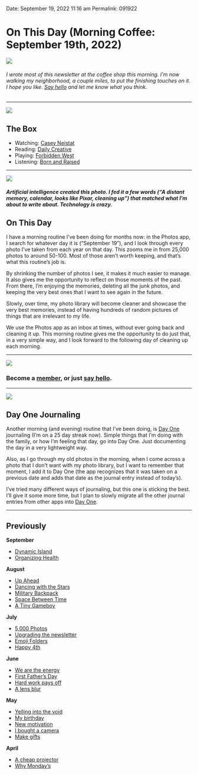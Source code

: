 
Date: September 19, 2022 11:16 am
Permalink: 091922

# On This Day (Morning Coffee: September 19th, 2022)

![](https://i.imgur.com/HbI0ho2.jpg)

###### I wrote most of this newsletter at the coffee shop this morning. I’m now walking my neighborhood, a couple miles, to put the finishing touches on it. I hope you like. [Say hello](mailto:nashp@me.com) and let me know what you think.

---- 

![](https://blotcdn.com/blog_7d9c6729f90a4fd68ca68a09e88009f0/_image_cache/7cf7610f-df38-435d-8654-200d185511c1.gif)

## The Box

- Watching: [Casey Neistat](https://youtu.be/4juSAp9jQjA)
- Reading: [Daily Creative](https://www.amazon.com/Daily-Creative-Practical-Prolific-Brilliant-ebook/dp/B09TG9625C)
- Playing: [Forbidden West](https://youtu.be/wQATS4HOxdo)
- Listening: [Born and Raised](https://youtu.be/ZPwCnNwhgFA)

---- 

![](https://i.imgur.com/pY2DOe1.jpg)

##### Artificial intelligence created this photo. I fed it a few words (“A distant memory, calendar, looks like Pixar, cleaning up”) that matched what I’m about to write about. Technology is crazy.

## On This Day

I have a morning routine I’ve been doing for months now: in the Photos app, I search for whatever day it is (“September 19”), and I look through every photo I’ve taken from each year on that day. This zooms me in from 25,000 photos to around 50-100. Most of those aren’t worth keeping, and that’s what this routine’s job is.

By shrinking the number of photos I see, it makes it much easier to manage. It also gives me the opportunity to reflect on those moments of the past. From there, I’m enjoying the memories, deleting all the junk photos, and keeping the very best ones that I want to see again in the future.

Slowly, over time, my photo library will become cleaner and showcase the very best memories, instead of having hundreds of random pictures of things that are irrelevant to my life.

We use the Photos app as an inbox at times, without ever going back and cleaning it up. This morning routine gives me the opportunity to do just that, in a very simple way, and I look forward to the following day of cleaning up each morning.

---- 

![](https://blotcdn.com/blog_7d9c6729f90a4fd68ca68a09e88009f0/_image_cache/a3a14dfa-5fbe-4467-9334-08637c451f11.png)

### Become a [member](https://www.patreon.com/nashp), or just [say hello](mailto:nashp@me.com).

---- 

![](https://i.imgur.com/HmplGaa.jpg)

## Day One Journaling

Another morning (and evening) routine that I’ve been doing, is [Day One](https://apps.apple.com/app/id1044867788) journaling (I’m on a 25 day streak now). Simple things that I’m doing with the family, or how I’m feeling that day, go into Day One. Just documenting the day in a very lightweight way.

Also, as I go through my old photos in the morning, when I come across a photo that I don’t want with my photo library, but I want to remember that moment, I add it to Day One (the app recognizes that it was taken on a previous date and adds that date as the journal entry instead of today’s).

I’ve tried many different ways of journaling, but this one is sticking the best. I’ll give it some more time, but I plan to slowly migrate all the other journal entries from other apps into [Day One](https://apps.apple.com/app/id1044867788).

---- 

## Previously

**September**

- [Dynamic Island](https://nashp.com/091222)
- [Organizing Health](https://nashp.com/090522)

**August**

- [Up Ahead](https://nashp.com/082922)
- [Dancing with the Stars](https://nashp.com/082222)
- [Military Backpack](https://nashp.com/081522)
- [Space Between Time](https://nashp.com/080822)
- [A Tiny Gameboy](https://nashp.com/080122)

**July**

- [5,000 Photos](https://nashp.com/072522 "5,000 Photos (Morning Coffee: July 25th, 2022)")
- [Upgrading the newsletter](https://nashp.com/071822)
- [Emoji Folders](https://nashp.com/071122)
- [Happy 4th](https://nashp.com/07042)

**June**

- [We are the energy](https://nashp.com/06272)
- [First Father’s Day](https://nashp.com/062022)
- [Hard work pays off](https://nashp.com/061322)
- [A lens blur](https://nashp.com/060622)

**May**

- [Yelling into the void](https://nashp.com/053022)
- [My birthday](https://nashp.com/052322)
- [New motivation](https://nashp.com/051622)
- [I bought a camera](https://nashp.com/509221342)
- [Make gifts](https://nashp.com/502221547)

**April**

- [A cheap projector](https://nashp.com/mc42522)
- [Why Monday’s](https://nashp.com/mc41822)



